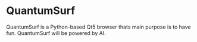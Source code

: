 # QuantumSurf
QuantumSurf is a Python-based Qt5 browser thats main purpose is to have fun.
QuantumSurf will be powered by AI.
